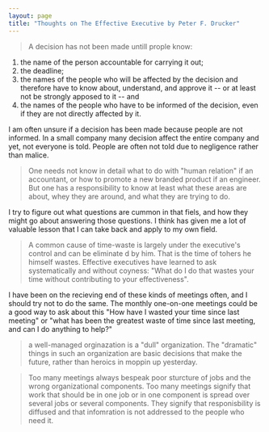 ```yaml
---
layout: page
title: "Thoughts on The Effective Executive by Peter F. Drucker"
---
```


> A decision has not been made untill prople know:
1. the name of the person accountable for carrying it out;
1. the deadline;
1. the names of the people who will be affected by the decision and therefore have to know about, understand, and approve it -- or at least not be strongly apposed to it -- and 
1. the names of the people who have to be informed of the decision, even if they are not directly affected by it.

I am often unsure if a decision has been made because people are not informed. In a small company many decision affect the entire company and yet, not everyone is told. People are often not told due to negligence rather than malice.

> One needs not know in detail what to do with "human relation" if an accountant, or how to promote a new branded product if an engineer. But one has a responsibility to know at least what these areas are about, whey they are around, and what they are trying to do.

I try to figure out what questions are cummon in that fiels, and how they might go about answering those questions. I think has given me a lot of valuable lesson that I can take back and apply to my own field.

> A common cause of time-waste is largely under the executive's control and can be eliminate d by him. That is the time of tohers he himself wastes. Effective executives have learned to ask systematically and without coyness: "What do I do that wastes your time without contributing to your effectiveness".

I have been on the recieving end of these kinds of meetings often, and I should try not to do the same. The monthly one-on-one meetings could be a good way to ask about this "How have I wasted your time since last meeting" or "what has been the greatest waste of time since last meeting, and can I do anything to help?"

> a well-managed orginazation is a "dull" organization. The "dramatic" things in such an organization are basic decisions that make the future, rather than heroics in moppin up yesterday.

> Too many meetings always bespeak poor sturcture of jobs and the wrong organizational components. Too many meetings signify that work that should be in one job or in one component is spread over several jobs or several components. They signify that responisbility is diffused and that infomration is not addressed to the people who need it.